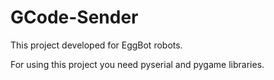# GCode-Sender
This project developed for EggBot robots.

For using this project you need pyserial and pygame libraries.
